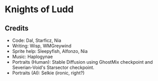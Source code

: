 # Knights of Ludd

## Credits
- Code: Dal, Starficz, Nia
- Writing: Wisp, WMGreywind
- Sprite help: Sleepyfish, Alfonzo, Nia
- Music: Haplogynae
- Portraits (Human): Stable Diffusion using GhostMix checkpoint and Severian-Void's Starsector checkpoint.
- Portraits (AI): Selkie (ironic, right?)
